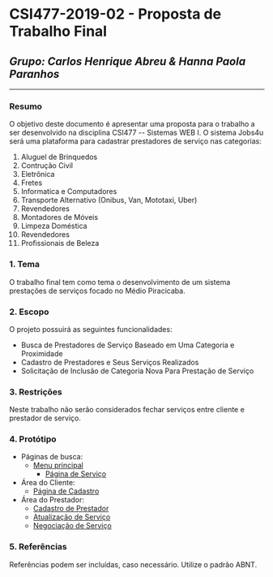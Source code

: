 
# **CSI477-2019-02 - Proposta de Trabalho Final**
## *Grupo: Carlos Henrique Abreu & Hanna Paola Paranhos*

--------------

<!-- Descrever um resumo sobre o trabalho. -->

### Resumo

  O objetivo deste documento é apresentar uma proposta para o trabalho a ser desenvolvido na disciplina CSI477 -- Sistemas WEB I. O sistema Jobs4u será uma plataforma para cadastrar prestadores de serviço nas categorias:
  <ol>
    <li>Aluguel de Brinquedos</li>
    <li>Contrução Civil</li>
    <li>Eletrônica</li>
    <li>Fretes</li>
    <li>Informatica e Computadores</li>
    <li>Transporte Alternativo (Onibus, Van, Mototaxi, Uber)</li>
    <li>Revendedores</li>
    <li>Montadores de Móveis</li>
    <li>Limpeza Doméstica</li>
    <li>Revendedores </li>
    <li>Profissionais de Beleza</li>
  </ol>
  
  

<!-- Apresentar o tema. -->
### 1. Tema

  O trabalho final tem como tema o desenvolvimento de um sistema prestações de serviços focado no Médio Piracicaba.

<!-- Descrever e limitar o escopo da aplicação. -->
### 2. Escopo

O projeto possuirá as seguintes funcionalidades:
  - Busca de Prestadores de Serviço Baseado em Uma Categoria e Proximidade
  - Cadastro de Prestadores e Seus Serviços Realizados
  - Solicitação de Inclusão de Categoria Nova Para Prestação de Serviço

  

<!-- Apresentar restrições de funcionalidades e de escopo. -->
### 3. Restrições

  Neste trabalho não serão considerados fechar serviços entre cliente e prestador de serviço.

<!-- Construir alguns protótipos para a aplicação, disponibilizá-los no Github e descrever o que foi considerado. //-->
### 4. Protótipo

  - Páginas de busca:
    - [Menu principal](./assets/prototype/menu.html)
      - [Página de Serviço](./assets/prototype/servico.html)
  - Área do Cliente:
    - [Página de Cadastro]()
  - Área do Prestador:
    - [Cadastro de Prestador]()
    - [Atualização de Serviço]()
    - [Negociação de Serviço]()




### 5. Referências

  Referências podem ser incluídas, caso necessário. Utilize o padrão ABNT.
